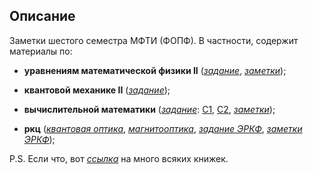 ## Описание
Заметки шестого семестра МФТИ (ФОПФ). В частности, содержит материалы по:

* **уравнениям математической физики II**
([*задание*](https://github.com/k1242/notes_6sem/blob/main/eqs_phys/hw/eqs_phys_hw.pdf),
[*заметки*](https://github.com/k1242/notes_6sem/blob/main/eqs_phys/notes/eqs_phys_notes.pdf));

* **квантовой механике II**
([*задание*](https://github.com/k1242/notes_6sem/blob/main/qmec/hw/qmec_hw.pdf));

* **вычислительной математики**
([*задание*](https://github.com/k1242/notes_6sem/tree/main/calc_math/hw_code): [C1](https://github.com/k1242/notes_6sem/blob/main/calc_math/hw_code/C1/C1_task_copy.ipynb), [C2](https://github.com/k1242/notes_6sem/blob/main/calc_math/hw_code/C2/С2_hw.ipynb),
[*заметки*](https://github.com/k1242/notes_6sem/blob/main/calc_math/notes/calc_math.pdf));

* **ркц**
([*квантовая оптика*](https://github.com/k1242/notes_6sem/blob/main/qmec/notes_qo/notes_qo.pdf),
[*магнитооптика*](https://github.com/k1242/notes_6sem/blob/main/qmec/notes_mo/notes_mo.pdf),
[*задание ЭРКФ*](https://github.com/k1242/notes_6sem/tree/main/qmec/hw_ca/hw_ca.pdf),
[*заметки ЭРКФ*](https://github.com/k1242/notes_6sem/blob/main/qmec/notes_ca/notes_ca.pdf));


P.S. Если что, вот [*ссылка*](https://drive.google.com/drive/folders/15hnoHbzxn1kAa3tMfsdn90EwPzrO629Q?usp=sharing) на много всяких книжек.
